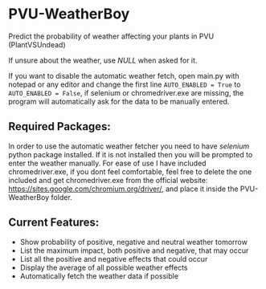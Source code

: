 # PVU-WeatherBoy
 Predict the probability of weather affecting your plants in PVU (PlantVSUndead)

If unsure about the weather, use *NULL* when asked for it.

If you want to disable the automatic weather fetch, open main.py with notepad or any editor and
change the first line `AUTO_ENABLED = True` to `AUTO_ENABLED = False`, if selenium or chromedriver.exe
are missing, the program will automatically ask for the data to be manually entered.

## Required Packages:
In order to use the automatic weather fetcher you need to have *selenium* python package installed.
If it is not installed then you will be prompted to enter the weather manually. For ease of use I 
have included chromedriver.exe, if you dont feel comfortable, feel free to delete the one included 
and get chromedriver.exe from the official website: https://sites.google.com/chromium.org/driver/,
and place it inside the PVU-WeatherBoy folder.

## Current Features:
* Show probability of positive, negative and neutral weather tomorrow
* List the maximum impact, both positive and negative, that may occur
* List all the positive and negative effects that could occur
* Display the average of all possible weather effects
* Automatically fetch the weather data if possible


